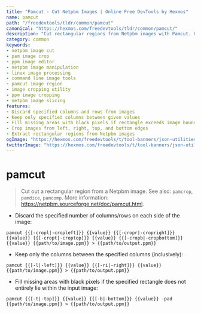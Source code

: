 ```yaml
---
title: "Pamcut - Cut Netpbm Images | Online Free DevTools by Hexmos"
name: pamcut
path: "/freedevtools/tldr/common/pamcut"
canonical: "https://hexmos.com/freedevtools/tldr/common/pamcut/"
description: "Cut rectangular regions from Netpbm images with Pamcut. Crop images, discard columns/rows, and fill missing areas. Free online tool, no registration required."
category: common
keywords:
- netpbm image cut
- pam image crop
- ppm image editor
- netpbm image manipulation
- linux image processing
- command line image tools
- pamcut image region
- image cropping utility
- ppm image cropping
- netpbm image slicing
features:
- Discard specified columns and rows from images
- Keep only specified columns between given values
- Fill missing areas with black pixels if rectangle exceeds image boundaries
- Crop images from left, right, top, and bottom edges
- Extract rectangular regions from Netpbm images
ogImage: "https://hexmos.com/freedevtools/t/tool-banners/json-utilities-banner.png"
twitterImage: "https://hexmos.com/freedevtools/t/tool-banners/json-utilities-banner.png"
---
```


# pamcut

> Cut out a rectangular region from a Netpbm image.
> See also: `pamcrop`, `pamdice`, `pamcomp`.
> More information: <https://netpbm.sourceforge.net/doc/pamcut.html>.

- Discard the specified number of columns/rows on each side of the image:

`pamcut {{[-cropl|-cropleft]}} {{value}} {{[-cropr|-cropright]}} {{value}} {{[-cropt|-croptop]}} {{value}} {{[-cropb|-cropbottom]}} {{value}} {{path/to/image.ppm}} > {{path/to/output.ppm}}`

- Keep only the columns between the specified columns (inclusively):

`pamcut {{[-l|-left]}} {{value}} {{[-ri|-right]}} {{value}} {{path/to/image.ppm}} > {{path/to/output.ppm}}`

- Fill missing areas with black pixels if the specified rectangle does not entirely lie within the input image:

`pamcut {{[-t|-top]}} {{value}} {{[-b|-bottom]}} {{value}} -pad {{path/to/image.ppm}} > {{path/to/output.ppm}}`
